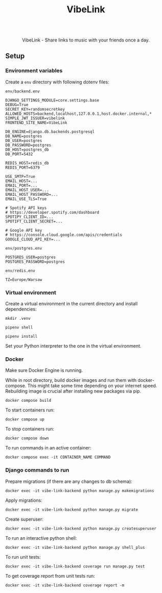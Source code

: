 <div align="center" style="padding-bottom: 20px;">
    <h1>VibeLink</h1>
    <img src="https://img.shields.io/badge/Python-14354C?style=for-the-badge&logo=python&logoColor=white" alt=""/>
    <img src="https://img.shields.io/badge/Django-092E20?style=for-the-badge&logo=django&logoColor=white" alt=""/>
    <img src="https://img.shields.io/badge/Celery-8C9A41?&style=for-the-badge&logo=celery&logoColor=white" alt=""/>
    <img src="https://img.shields.io/badge/PostgreSQL-316192?style=for-the-badge&logo=postgresql&logoColor=white" alt=""/>
    <img src="https://img.shields.io/badge/Redis-%23DD0031.svg?&style=for-the-badge&logo=redis&logoColor=white" alt=""/>
    <img src="https://img.shields.io/badge/Docker-008FCC?style=for-the-badge&logo=docker&logoColor=white" alt=""/>
    <img src="https://img.shields.io/badge/Railway-%23000000.svg?&style=for-the-badge&logo=railway&logoColor=white" alt=""/>
</div>

<p align="center">VibeLink - Share links to music with your friends once a day.</p>

## Setup

### Environment variables

Create a `env` directory with following dotenv files:

`env/backend.env`

```dotenv
DJANGO_SETTINGS_MODULE=core.settings.base
DEBUG=True
SECRET_KEY=randomsecretkey
ALLOWED_HOSTS=backend,localhost,127.0.0.1,host.docker.internal,*
SIMPLE_JWT_ISSUER=vibelink
FRONTEND_SITE_NAME=VibeLink

DB_ENGINE=django.db.backends.postgresql
DB_NAME=postgres
DB_USER=postgres
DB_PASSWORD=postgres
DB_HOST=postgres_db
DB_PORT=5432

REDIS_HOST=redis_db
REDIS_PORT=6379

USE_SMTP=True
EMAIL_HOST=...
EMAIL_PORT=...
EMAIL_HOST_USER=...
EMAIL_HOST_PASSWORD=...
EMAIL_USE_TLS=True

# Spotify API keys
# https://developer.spotify.com/dashboard
SPOTIPY_CLIENT_ID=...
SPOTIFT_CLIENT_SECRET=...

# Google API key
# https://console.cloud.google.com/apis/credentials
GOOGLE_CLOUD_API_KEY=...
```

`env/postgres.env`

```dotenv
POSTGRES_USER=postgres
POSTGRES_PASSWORD=postgres
```

`env/redis.env`

```dotenv
TZ=Europe/Warsaw
```

### Virtual environment

Create a virtual environment in the current directory and install dependencies:

```shell script
mkdir .venv

pipenv shell

pipenv install
```

Set your Python interpreter to the one in the virtual environment.

### Docker

Make sure Docker Engine is running.

While in root directory, build docker images and run them with docker-compose. This might take some time depending on
your internet speed.
Rebuilding image is crucial after installing new packages via pip.

```shell
docker compose build
```

To start containers run:

```shell
docker compose up
```

To stop containers run:

```shell
docker compose down
```

To run commands in an active container:

```shell
docker compose exec -it CONTAINER_NAME COMMAND
```

### Django commands to run

Prepare migrations (if there are any changes to db schema):

```shell
docker exec -it vibe-link-backend python manage.py makemigrations
```

Apply migrations:

```shell
docker exec -it vibe-link-backend python manage.py migrate
```

Create superuser:

```shell
docker exec -it vibe-link-backend python manage.py createsuperuser
```

To run an interactive python shell:

```shell
docker exec -it vibe-link-backend python manage.py shell_plus
```

To run unit tests:

```shell
docker exec -it vibe-link-backend coverage run manage.py test
```

To get coverage report from unit tests run:

```shell
docker exec -it vibe-link-backend coverage report -m
```
